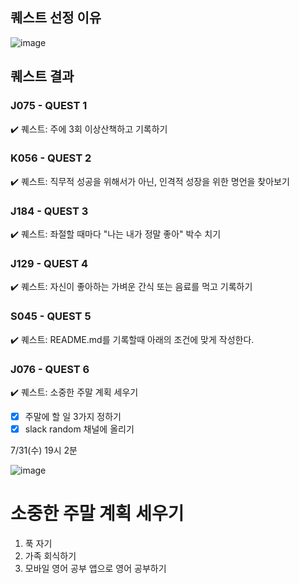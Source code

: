 ## 퀘스트 선정 이유
![image](https://github.com/user-attachments/assets/e1b02261-94e4-4738-ac71-11afb2b181e5)



## 퀘스트 결과

### J075 - QUEST 1  
✔️ 퀘스트: 주에 3회 이상산책하고 기록하기


### K056 - QUEST 2  
✔️ 퀘스트: 직무적 성공을 위해서가 아닌, 인격적 성장을 위한 명언을 찾아보기


### J184 - QUEST 3
✔️ 퀘스트: 좌절할 때마다 "나는 내가 정말 좋아" 박수 치기


### J129 - QUEST 4  
✔️ 퀘스트: 자신이 좋아하는 가벼운 간식 또는 음료를 먹고 기록하기


### S045 - QUEST 5 
✔️ 퀘스트: README.md를 기록할때 아래의 조건에 맞게 작성한다.

    
### J076 - QUEST 6
✔️ 퀘스트: 소중한 주말 계획 세우기

- [x] 주말에 할 일 3가지 정하기 
- [x] slack random 채널에 올리기

7/31(수) 19시 2분

![image](https://github.com/user-attachments/assets/5e7829af-5c2c-42b1-baa4-ceea4fd2cade)

# 소중한 주말 계획 세우기
1. 푹 자기
2. 가족 회식하기
3. 모바일 영어 공부 앱으로 영어 공부하기

   

